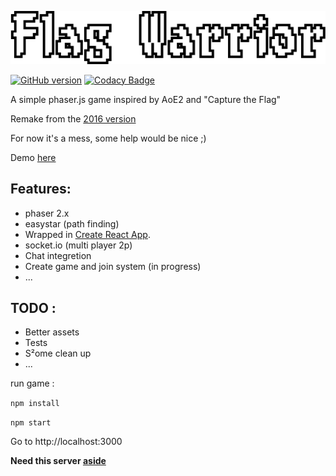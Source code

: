 [![GitHub version](./src/assets/img/fw.png)](https://github.com/manuellandreau/flagwarriors-cra)

[![GitHub version](https://badge.fury.io/gh/manuellandreau%2Fflagwarriors-cra.svg)](https://badge.fury.io/gh/manuellandreau%2Fflagwarriors-cra)
[![Codacy Badge](https://api.codacy.com/project/badge/Grade/1b4e223faffa4786a478640fb01b19cb)](https://app.codacy.com/app/manuelLandreau/flagwarriors-cra?utm_source=github.com&utm_medium=referral&utm_content=manuelLandreau/flagwarriors-cra&utm_campaign=Badge_Grade_Dashboard)

A simple phaser.js game inspired by AoE2 and "Capture the Flag"

Remake from the [2016 version](https://github.com/manuelLandreau/flagwarriors) 

For now it's a mess, some help would be nice ;)

Demo [here](https://flagwarriors.netlify.com)

## Features: 
* phaser 2.x
* easystar (path finding)
* Wrapped in [Create React App](https://github.com/facebookincubator/create-react-app).
* socket.io (multi player 2p)
* Chat integretion
* Create game and join system (in progress)
* ...

## TODO : 
* Better assets
* Tests
* S²ome clean up
* ...

run game :

`
npm install
`

`
npm start
`

Go to http://localhost:3000

**Need this server [aside](https://github.com/manuellandreau/flagwarriors-server)**
